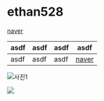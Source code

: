 # ethan528
 
[naver](https://www.naver.com)

asdf|asdf|asdf|asdf
-|-|-|-
asdf|asdf|asdf|[naver](https://www.naver.com)

![사진1](https://user-images.githubusercontent.com/97589894/230518699-b987c6c0-3cf8-4803-ab44-70c2c37b1671.PNG)

<img src="https://img.shields.io/badge/Anaconda-44A833?style=flat-square&logo=Anaconda&logoColor=white">
